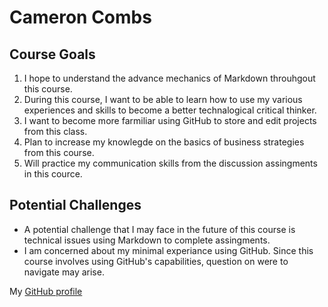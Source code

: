 # Cameron Combs

## Course Goals
1. I hope to understand the advance mechanics of Markdown throuhgout this course.
2. During this course, I want to be able to learn how to use my various experiences and skills to become a better technalogical critical thinker.
3. I want to become more farmiliar using GitHub to store and edit projects from this class.
4. Plan to increase my knowlegde on the basics of business strategies from this course.
5. Will practice my communication skills from the discussion assingments in this cource.

## Potential Challenges
- A potential challenge that I may face in the future of this course is technical issues using Markdown to complete assingments.
- I am concerned about my minimal experiance using GitHub. Since this course involves using GitHub's capabilities, question on were to navigate may arise.

My [GitHub profile](https://github.com/CameronCombs578)
